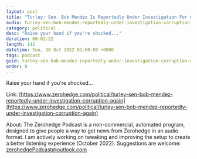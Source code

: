 ```yaml
---
layout: post
title: "Turley: Sen. Bob Mendez Is Reportedly Under Investigation For Corruption... Again"
audio: turley-sen-bob-mendez-reportedly-under-investigation-corruption-again-0
category: political
desc: "Raise your hand if you're shocked..."
duration: 00:02:22
length: 142
datetime: Sun, 30 Oct 2022 01:00:00 +0000
tags: podcast
guid: turley-sen-bob-mendez-reportedly-under-investigation-corruption-again-0
order: 0
---
```

Raise your hand if you're shocked...

Link: [https://www.zerohedge.com/political/turley-sen-bob-mendez-reportedly-under-investigation-corruption-again](https://www.zerohedge.com/political/turley-sen-bob-mendez-reportedly-under-investigation-corruption-again)

About: The Zerohedge Podcast is a non-commercial, automated program, designed to give people a way to get news from Zerohedge in an audio format.  I am actively working on tweaking and improving the setup to create a better listening experience (October 2022).  Suggestions are welcome: [zerohedgePodcast@outlook.com](mailto:zerohedgePodcast@outlook.com)